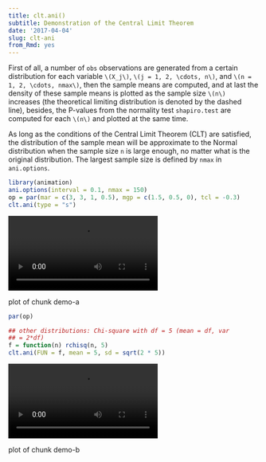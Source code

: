 ```yaml
---
title: clt.ani()
subtitle: Demonstration of the Central Limit Theorem
date: '2017-04-04'
slug: clt-ani
from_Rmd: yes
---
```


First of all, a number of `obs` observations are generated from a
certain distribution for each variable `\(X_j\)`, `\(j = 1, 2, \cdots, n\)`, and `\(n = 1, 2, \cdots, nmax\)`, then
the sample means are computed, and at last the density of these sample means
is plotted as the sample size `\(n\)` increases (the theoretical limiting
distribution is denoted by the dashed line), besides, the P-values from the
normality test `shapiro.test` are computed for each `\(n\)` and
plotted at the same time.

As long as the conditions of the Central Limit Theorem (CLT) are satisfied,
the distribution of the sample mean will be approximate to the Normal
distribution when the sample size `n` is large enough, no matter what is
the original distribution. The largest sample size is defined by `nmax`
in `ani.options`.

 

```r
library(animation)
ani.options(interval = 0.1, nmax = 150)
op = par(mar = c(3, 3, 1, 0.5), mgp = c(1.5, 0.5, 0), tcl = -0.3)
clt.ani(type = "s")
```

<video controls loop autoplay><source src="https://assets.yihui.org/figures/animation/example/clt-ani/demo-a.mp4" /><p>plot of chunk demo-a</p></video>

```r
par(op)
```


 

```r
## other distributions: Chi-square with df = 5 (mean = df, var
## = 2*df)
f = function(n) rchisq(n, 5)
clt.ani(FUN = f, mean = 5, sd = sqrt(2 * 5))
```

<video controls loop autoplay><source src="https://assets.yihui.org/figures/animation/example/clt-ani/demo-b.mp4" /><p>plot of chunk demo-b</p></video>
